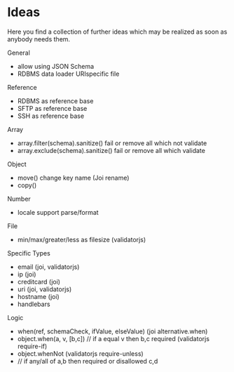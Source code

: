 # Ideas

Here you find a collection of further ideas which may be realized as soon as anybody needs them.

General
- allow using JSON Schema
- RDBMS data loader URIspecific file

Reference
- RDBMS as reference base
- SFTP as reference base
- SSH as reference base

Array
- array.filter(schema).sanitize() fail or remove all which not validate
- array.exclude(schema).sanitize() fail or remove all which validate

Object
- move() change key name (Joi rename)
- copy()

Number
- locale support parse/format

File
- min/max/greater/less as filesize (validatorjs)

Specific Types
- email (joi, validatorjs)
- ip (joi)
- creditcard (joi)
- uri (joi, validatorjs)
- hostname (joi)
- handlebars

Logic
- when(ref, schemaCheck, ifValue, elseValue) (joi alternative.when)
- object.when(a, v, [b,c]) // if a equal v then b,c required (validatorjs require-if)
- object.whenNot (validatorjs require-unless)
- // if any/all of a,b then required or disallowed c,d
